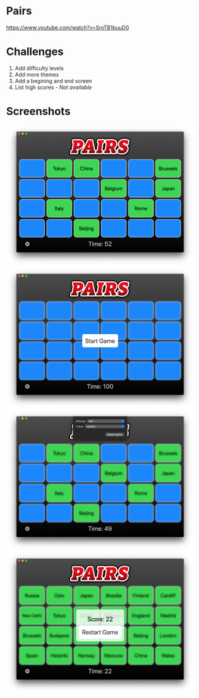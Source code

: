# Pairs

https://www.youtube.com/watch?v=SroTB1buuD0

# Challenges

1. Add difficulty levels
2. Add more themes
3. Add a begining and end screen
4. List high scores *- Not available*

# Screenshots

![screen1](./screenshots/screen01.png)
![screen2](./screenshots/screen02.png)
![screen3](./screenshots/screen03.png)
![screen4](./screenshots/screen04.png)
